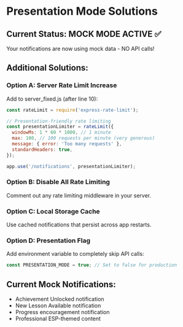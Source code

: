 # Presentation Mode Solutions

## Current Status: MOCK MODE ACTIVE ✅
Your notifications are now using mock data - NO API calls!

## Additional Solutions:

### Option A: Server Rate Limit Increase
Add to server_fixed.js (after line 10):
```javascript
const rateLimit = require('express-rate-limit');

// Presentation-friendly rate limiting
const presentationLimiter = rateLimit({
  windowMs: 1 * 60 * 1000, // 1 minute
  max: 100, // 100 requests per minute (very generous)
  message: { error: 'Too many requests' },
  standardHeaders: true,
});

app.use('/notifications', presentationLimiter);
```

### Option B: Disable All Rate Limiting
Comment out any rate limiting middleware in your server.

### Option C: Local Storage Cache
Use cached notifications that persist across app restarts.

### Option D: Presentation Flag
Add environment variable to completely skip API calls:
```javascript
const PRESENTATION_MODE = true; // Set to false for production
```

## Current Mock Notifications:
- Achievement Unlocked notification
- New Lesson Available notification  
- Progress encouragement notification
- Professional ESP-themed content